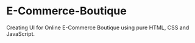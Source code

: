 # E-Commerce-Boutique
Creating UI for Online E-Commerce Boutique using pure HTML, CSS and JavaScript.
